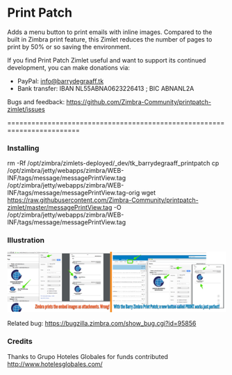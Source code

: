 Print Patch 
==========

Adds a menu button to print emails with inline images. Compared to the built in Zimbra print feature, this Zimlet reduces the number of pages to print by 50% or so saving the environment.

If you find Print Patch Zimlet useful and want to support its continued development, you can make donations via:
- PayPal: info@barrydegraaff.tk
- Bank transfer: IBAN NL55ABNA0623226413 ; BIC ABNANL2A

Bugs and feedback: https://github.com/Zimbra-Community/printpatch-zimlet/issues

========================================================================

### Installing

 rm -Rf /opt/zimbra/zimlets-deployed/_dev/tk_barrydegraaff_printpatch
 cp /opt/zimbra/jetty/webapps/zimbra/WEB-INF/tags/message/messagePrintView.tag /opt/zimbra/jetty/webapps/zimbra/WEB-INF/tags/message/messagePrintView.tag-orig
 wget https://raw.githubusercontent.com/Zimbra-Community/printpatch-zimlet/master/messagePrintView.tag -O /opt/zimbra/jetty/webapps/zimbra/WEB-INF/tags/message/messagePrintView.tag

### Illustration

![alt tag](https://raw.githubusercontent.com/Zimbra-Community/printpatch-zimlet/master/Zimbra%20Print%20Patch%20by%20Barry.png)

Related bug: https://bugzilla.zimbra.com/show_bug.cgi?id=95856

### Credits

Thanks to Grupo Hoteles Globales for funds contributed http://www.hotelesglobales.com/ 
